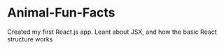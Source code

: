 # Animal-Fun-Facts
Created my first React.js app. Leant about JSX, and how the basic React structure works
